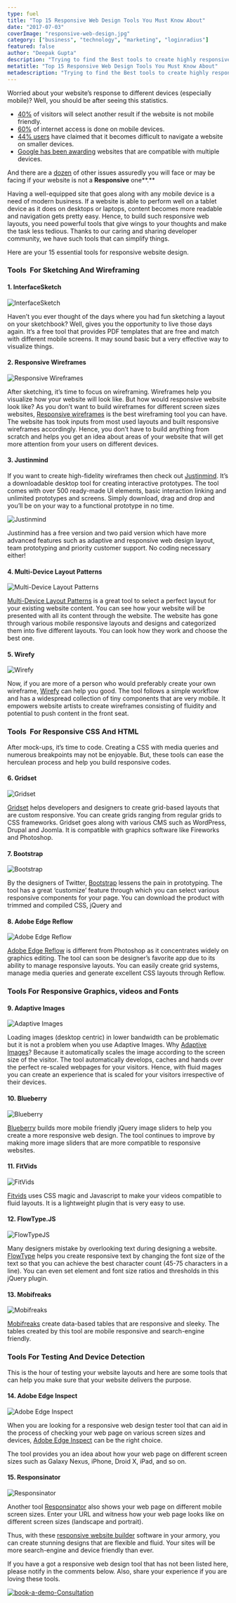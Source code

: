 ```yaml
---
type: fuel
title: "Top 15 Responsive Web Design Tools You Must Know About"
date: "2017-07-03"
coverImage: "responsive-web-design.jpg"
category: ["business", "technology", "marketing", "loginradius"]
featured: false
author: "Deepak Gupta"
description: "Trying to find the Best tools to create highly responsive web designs? Here's your one stop shop to find everything you need to make your website more responsive"
metatitle: "Top 15 Responsive Web Design Tools You Must Know About"
metadescription: "Trying to find the Best tools to create highly responsive web designs? Here's your one stop shop to find everything you need to make your website more responsive"
---
```


Worried about your website’s response to different devices (especially mobile)? Well, you should be after seeing this statistics.

- [40%](http://www.iacquire.com/blog/mobile-behavior-big-game-seating-a-study-with-surveymonkey) of visitors will select another result if the website is not mobile friendly.
- [60%](https://www.bopdesign.com/bop-blog/2015/02/responsive-web-design-statistics/) of internet access is done on mobile devices.
- [44% users](https://www.bopdesign.com/bop-blog/2015/02/responsive-web-design-statistics/) have claimed that it becomes difficult to navigate a website on smaller devices.
- [Google has been awarding](https://www.awwwards.com/why-responsive-design-support-is-the-most-important-feature-you-can-add-to-your-website.html) websites that are compatible with multiple devices.

And there are a [dozen](https://blog.hubspot.com/marketing/compelling-stats-website-design-optimization-list) of other issues assuredly you will face or may be facing if your website is not a **Responsive** one**.**

Having a well-equipped site that goes along with any mobile device is a need of modern business. If a website is able to perform well on a tablet device as it does on desktops or laptops, content becomes more readable and navigation gets pretty easy. Hence, to build such responsive web layouts, you need powerful tools that give wings to your thoughts and make the task less tedious. Thanks to our caring and sharing developer community, we have such tools that can simplify things.

Here are your 15 essential tools for responsive website design.

### **Tools  For Sketching And Wireframing**

#### **1\. InterfaceSketch**

![InterfaceSketch](InterfaceSketch.png?ver=1553881376)

Haven’t you ever thought of the days where you had fun sketching a layout on your sketchbook? Well, gives you the opportunity to live those days again. It‘s a free tool that provides PDF templates that are free and match with different mobile screens. It may sound basic but a very effective way to visualize things.

#### **2\. Responsive Wireframes**

![Responsive Wireframes](Responsive-Wireframes-1.png?ver=1553881376)

After sketching, it’s time to focus on wireframing. Wireframes help you visualize how your website will look like. But how would responsive website look like? As you don’t want to build wireframes for different screen sizes websites, [Responsive wireframes](http://www.thismanslife.co.uk/projects/lab/responsivewireframes/#desktop) is the best wireframing tool you can have. The website has took inputs from most used layouts and built responsive wireframes accordingly. Hence, you don’t have to build anything from scratch and helps you get an idea about areas of your website that will get more attention from your users on different devices.

#### **3\. Justinmind**

If you want to create high-fidelity wireframes then check out [Justinmind](https://www.justinmind.com/). It’s a downloadable desktop tool for creating interactive prototypes. The tool comes with over 500 ready-made UI elements, basic interaction linking and unlimited prototypes and screens. Simply download, drag and drop and you’ll be on your way to a functional prototype in no time.

![Justinmind](Justinmind.png?ver=1553881376)

Justinmind has a free version and two paid version which have more advanced features such as adaptive and responsive web design layout, team prototyping and priority customer support. No coding necessary either!

#### **4\. Multi-Device Layout Patterns**

![Multi-Device Layout Patterns](Multi-Device-Layout-Patterns.png?ver=1553881376)

[Multi-Device Layout Patterns](https://www.lukew.com/ff/entry.asp?1514) is a great tool to select a perfect layout for your existing website content. You can see how your website will be presented with all its content through the website. The website has gone through various mobile responsive layouts and designs and categorized them into five different layouts. You can look how they work and choose the best one.

#### **5\. Wirefy**

![Wirefy](Wirefy.png?ver=1553881376)

Now, if you are more of a person who would preferably create your own wireframe, [Wirefy](http://getwirefy.com/) can help you good. The tool follows a simple workflow and has a widespread collection of tiny components that are very mobile. It empowers website artists to create wireframes consisting of fluidity and potential to push content in the front seat.

### **Tools  For Responsive CSS And HTML**

After mock-ups, it’s time to code. Creating a CSS with media queries and numerous breakpoints may not be enjoyable. But, these tools can ease the herculean process and help you build responsive codes.

#### **6\. Gridset**

![Gridset](Gridset.png?ver=1553881376)

[Gridset](https://gridsetapp.com/) helps developers and designers to create grid-based layouts that are custom responsive. You can create grids ranging from regular grids to CSS frameworks. Gridset goes along with various CMS such as WordPress, Drupal and Joomla. It is compatible with graphics software like Fireworks and Photoshop.

#### **7\. Bootstrap**

![Bootstrap](Bootstrap.png?ver=1553881376)

By the designers of Twitter, [Bootstrap](http://getbootstrap.com/) lessens the pain in prototyping. The tool has a great ‘customize’ feature through which you can select various responsive components for your page. You can download the product with trimmed and compiled CSS, jQuery and

#### **8\. Adobe Edge Reflow**

![Adobe Edge Reflow](Adobe-Edge-Reflow.png?ver=1553881376)

[Adobe Edge Reflow](http://www.adobe.com/products/edge-reflow.html) is different from Photoshop as it concentrates widely on graphics editing. The tool can soon be designer’s favorite app due to its ability to manage responsive layouts. You can easily create grid systems, manage media queries and generate excellent CSS layouts through Reflow.

### **Tools For Responsive Graphics, videos and Fonts**

#### **9\. Adaptive Images**

![Adaptive Images](Adaptive-Images.png?ver=1553881376)

Loading images (desktop centric) in lower bandwidth can be problematic but it is not a problem when you use Adaptive Images. Why [Adaptive Images](http://adaptive-images.com/)? Because it automatically scales the image according to the screen size of the visitor. The tool automatically develops, caches and hands over the perfect re-scaled webpages for your visitors. Hence, with fluid mages you can create an experience that is scaled for your visitors irrespective of their devices.

#### **10\. Blueberry**

![Blueberry](Blueberry.png?ver=1553881376)

[Blueberry](http://marktyrrell.com/labs/blueberry/) builds more mobile friendly jQuery image sliders to help you create a more responsive web design. The tool continues to improve by making more image sliders that are more compatible to responsive websites.

#### **11\. FitVids**

![FitVids](FitVids.png?ver=1553881376)

[Fitvids](http://fitvidsjs.com/) uses CSS magic and Javascript to make your videos compatible to fluid layouts. It is a lightweight plugin that is very easy to use.

#### **12\. FlowType.JS**

![FlowTypeJS](FlowTypeJS.png?ver=1553881376)

Many designers mistake by overlooking text during designing a website. [FlowType](http://simplefocus.com/flowtype/) helps you create responsive text by changing the font size of the text so that you can achieve the best character count (45-75 characters in a line). You can even set element and font size ratios and thresholds in this jQuery plugin.

#### **13\. Mobifreaks**

![Mobifreaks](Mobifreaks.png?ver=1553881376)

[Mobifreaks](http://mobifreaks.com/) create data-based tables that are responsive and sleeky. The tables created by this tool are mobile responsive and search-engine friendly.

### **Tools For Testing And Device Detection**

This is the hour of testing your website layouts and here are some tools that can help you make sure that your website delivers the purpose.

#### **14\. Adobe Edge Inspect**

![Adobe Edge Inspect](Adobe-Edge-Inspect.png?ver=1553881376)

When you are looking for a responsive web design tester tool that can aid in the process of checking your web page on various screen sizes and devices, [Adobe Edge Inspect](http://www.adobe.com/products/edge-inspect.html) can be the right choice.

The tool provides you an idea about how your web page on different screen sizes such as Galaxy Nexus, iPhone, Droid X, iPad, and so on.

#### **15\. Responsinator**

![Responsinator](Responsinator.png?ver=1553881376)

Another tool [Responsinator](https://www.responsinator.com/) also shows your web page on different mobile screen sizes. Enter your URL and witness how your web page looks like on different screen sizes (landscape and portrait).

Thus, with these <a rel="nofollow" href="https://www.boxmode.com/">responsive website builder</a> software in your armory, you can create stunning designs that are flexible and fluid. Your sites will be more search-engine and device friendly than ever.

If you have a got a responsive web design tool that has not been listed here, please notify in the comments below. Also, share your experience if you are loving these tools.

[![book-a-demo-Consultation](book-a-demo.png)](https://www.loginradius.com/book-a-demo/)
